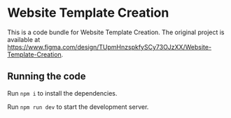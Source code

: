 
  # Website Template Creation

  This is a code bundle for Website Template Creation. The original project is available at https://www.figma.com/design/TUpmHnzspkfySCy73OJzXX/Website-Template-Creation.

  ## Running the code

  Run `npm i` to install the dependencies.

  Run `npm run dev` to start the development server.
  
